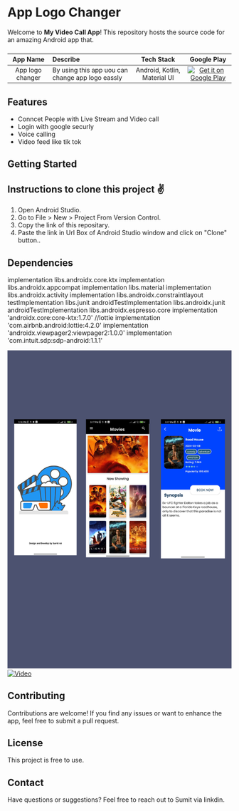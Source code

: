 # App Logo Changer

Welcome to **My Video Call App**! This repository hosts the source code for an amazing Android app that.


###  
App Name                   | Describe                  | Tech Stack             | Google Play 
:------------------------: | :------------------------ | :------------------------: | :------------------------: 
App logo changer | By using this app uou can change app logo eassly | Android, Kotlin,  Material UI | [![Get it on Google Play](https://firebasestorage.googleapis.com/v0/b/snapchat-f2264.appspot.com/o/T9HnFlW.png?alt=media&token=b46055e4-3b02-424f-9e88-862543831a8b)](https://play.google.com/store/apps/details?id=com.angel.snapchat)

## Features

- Conncet People with Live Stream and Video call
- Login with google securly
- Voice calling
- Video feed like tik tok

## Getting Started


## Instructions to clone this project ✌
1. Open Android Studio.
2. Go to File > New > Project From Version Control.
3. Copy the link of this repositary.
4. Paste the link in Url Box of Android Studio window and click on "Clone" button..

## Dependencies

implementation libs.androidx.core.ktx
    implementation libs.androidx.appcompat
    implementation libs.material
    implementation libs.androidx.activity
    implementation libs.androidx.constraintlayout
    testImplementation libs.junit
    androidTestImplementation libs.androidx.junit
    androidTestImplementation libs.androidx.espresso.core
    implementation 'androidx.core:core-ktx:1.7.0'
//lottie
    implementation 'com.airbnb.android:lottie:4.2.0'
    implementation 'androidx.viewpager2:viewpager2:1.0.0'
    implementation 'com.intuit.sdp:sdp-android:1.1.1'

![GitHub Cards Preview](https://github.com/sumit2607/MovieAppWithMvvm/blob/master/my.png)
[![Video](https://media1.giphy.com/media/WFmjWifrj9DJ50YaXj/giphy.gif?cid=6c09b952b3ef2d1b4axosobnuz99n7vcpr08zksixy2y3vei&ep=v1_internal_gif_by_id&rid=giphy.gif&ct=g)](https://www.youtube.com/watch?v=IBehkPiW40s&ab_channel=AndroidCoder)


## Contributing

Contributions are welcome! If you find any issues or want to enhance the app, feel free to submit a pull request.

## License

This project is free to use.

## Contact

Have questions or suggestions? Feel free to reach out to Sumit  via linkdin.
